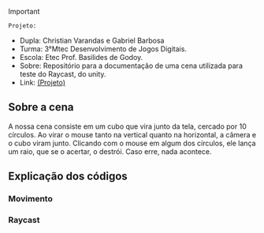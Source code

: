 
>[!Important]
 > `Projeto:`
>- Dupla: Christian Varandas e Gabriel Barbosa
>- Turma: 3°Mtec Desenvolvimento de Jogos Digitais.
>- Escola: Etec Prof. Basilides de Godoy.
>- Sobre: Repositório para a documentação de uma cena utilizada para teste do Raycast, do unity.
>- Link: [(Projeto)](https://drive.google.com/drive/folders/1EityF9Wh-_7QN-PcnipeE2_DY5GMhS5X?usp=drive_link)

## Sobre a cena

A nossa cena consiste em um cubo que vira junto da tela, cercado por 10 círculos. Ao virar o mouse tanto na vertical quanto na horizontal, a câmera e o cubo viram junto. Clicando com o mouse em algum dos círculos, ele lança um raio, que se o acertar, o destrói. Caso erre, nada acontece.

## Explicação dos códigos

### Movimento

### Raycast
